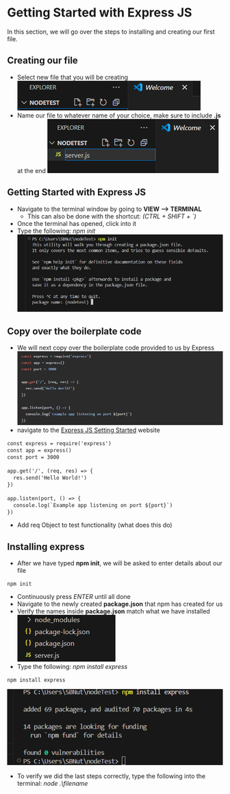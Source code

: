 
# Getting Started with Express JS

In this section, we will go over the steps to installing and creating our first file.

## Creating our file
- Select new file that you will be creating
![NewFile](/Task1/NewFile(1).png)
- Name our file to whatever name of your choice, make sure to include **.js** at the end
![NewFile](/Task1/NameFile(2).png)

## Getting Started with Express JS
- Navigate to the terminal window by going to **VIEW --> TERMINAL**
  - This can also be done with the shortcut: *(CTRL + SHIFT + `)*
- Once the terminal has opened, click into it
- Type the following: *npm init*
![Init](/Task1/npmINIT(4).png)

## Copy over the boilerplate code
- We will next copy over the boilerplate code provided to us by Express
![BoilerPlate](/Task1/BoilerPlate(6).png)
- navigate to the [Express JS Setting Started](https://expressjs.com/en/starter/installing.html) website

```
const express = require('express')
const app = express()
const port = 3000

app.get('/', (req, res) => {
  res.send('Hello World!')
})

app.listen(port, () => {
  console.log(`Example app listening on port ${port}`)
})
```
- Add req Object to test functionality (what does this do)



## Installing express
- After we have typed **npm init**, we will be asked to enter details about our file
```
npm init
```
- Continuously press *ENTER* until all done
- Navigate to the newly created **package.json** that npm has created for us
- Verify the names inside **package.json** match what we have installed
![package](/Task1/verifyResults(7).png)
- Type the following: *npm install express*
```
npm install express
```
![Express](/Task1/intialization(3).png)
- To verify we did the last steps correctly, type the following into the terminal: *node .\filename*


